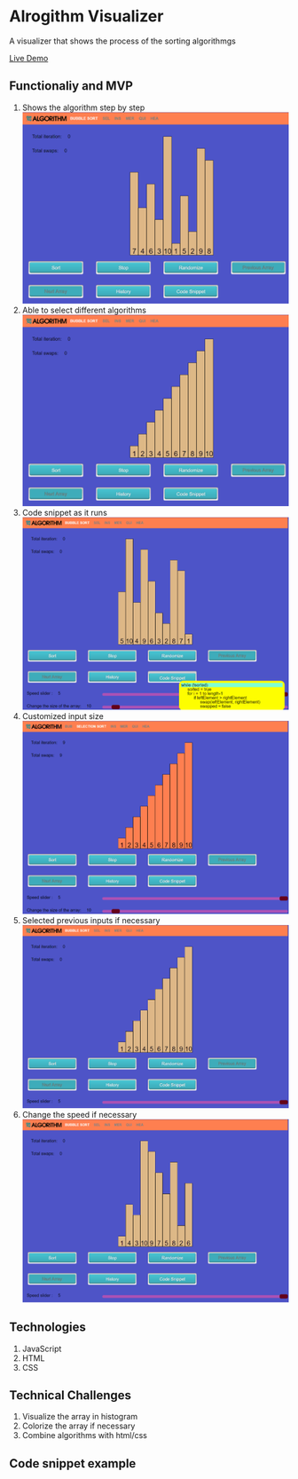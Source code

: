 # Alrogithm Visualizer

A visualizer that shows the process of the sorting algorithmgs

[Live Demo](https://yuichiu416.github.io/Alrogithm_visualizer/)

## Functionaliy and MVP
1. Shows the algorithm step by step
   ![step](./images/step.gif)
2. Able to select different algorithms
   ![select](./images/select.gif)
3. Code snippet as it runs
   ![snippet](./images/snippet.gif)
4. Customized input size
   ![size](./images/size.gif)   
5. Selected previous inputs if necessary
   ![history](./images/history.gif)
6. Change the speed if necessary
   ![speed](./images/speed.gif)

## Technologies
1. JavaScript
2. HTML
3. CSS

## Technical Challenges
1. Visualize the array in histogram
2. Colorize the array if necessary
3. Combine algorithms with html/css
   
## Code snippet example